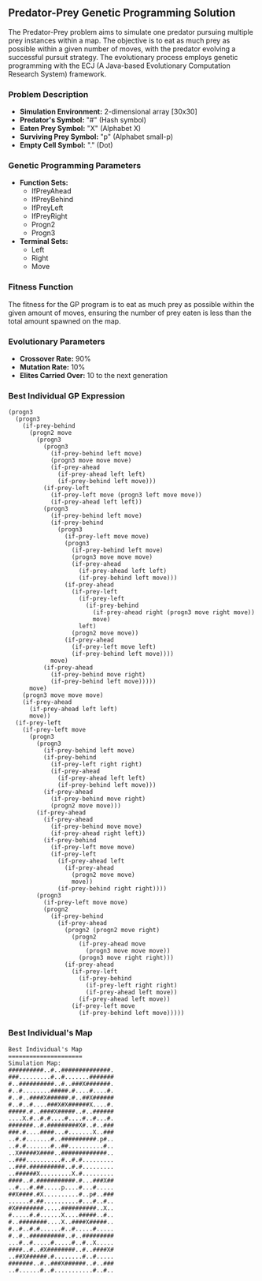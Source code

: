 <h2>Predator-Prey Genetic Programming Solution</h2>
<p>The Predator-Prey problem aims to simulate one predator pursuing multiple prey instances within a map. The objective is to eat as much prey as possible within a given number of moves, with the predator evolving a successful pursuit strategy. The evolutionary process employs genetic programming with the ECJ (A Java-based Evolutionary Computation Research System) framework.</p>
<h3>Problem Description</h3>
<ul>
  <li><strong>Simulation Environment:</strong> 2-dimensional array [30x30]</li>
  <li><strong>Predator's Symbol:</strong> "#" (Hash symbol)</li>
  <li><strong>Eaten Prey Symbol:</strong> "X" (Alphabet X)</li>
  <li><strong>Surviving Prey Symbol:</strong> "p" (Alphabet small-p)</li>
  <li><strong>Empty Cell Symbol:</strong> "." (Dot)</li>
</ul>
<h3>Genetic Programming Parameters</h3>
<ul>
  <li><strong>Function Sets:</strong>
    <ul>
      <li>IfPreyAhead</li>
      <li>IfPreyBehind</li>
      <li>IfPreyLeft</li>
      <li>IfPreyRight</li>
      <li>Progn2</li>
      <li>Progn3</li>
    </ul>
  </li>
  <li><strong>Terminal Sets:</strong>
    <ul>
      <li>Left</li>
      <li>Right</li>
      <li>Move</li>
    </ul>
  </li>
</ul>
<h3>Fitness Function</h3>
<p>The fitness for the GP program is to eat as much prey as possible within the given amount of moves, ensuring the number of prey eaten is less than the total amount spawned on the map.</p>
<h3>Evolutionary Parameters</h3>
<ul>
  <li><strong>Crossover Rate:</strong> 90%</li>
  <li><strong>Mutation Rate:</strong> 10%</li>
  <li><strong>Elites Carried Over:</strong> 10 to the next generation</li>
</ul>
<h3>Best Individual GP Expression</h3>
<pre><code>(progn3
  (progn3
    (if-prey-behind
      (progn2 move
        (progn3
          (progn3
            (if-prey-behind left move)
            (progn3 move move move)
            (if-prey-ahead
              (if-prey-ahead left left)
              (if-prey-behind left move)))
          (if-prey-left
            (if-prey-left move (progn3 left move move))
            (if-prey-ahead left left))
          (progn3
            (if-prey-behind left move)
            (if-prey-behind
              (progn3
                (if-prey-left move move)
                (progn3
                  (if-prey-behind left move)
                  (progn3 move move move)
                  (if-prey-ahead
                    (if-prey-ahead left left)
                    (if-prey-behind left move)))
                (if-prey-ahead
                  (if-prey-left
                    (if-prey-left
                      (if-prey-behind
                        (if-prey-ahead right (progn3 move right move))
                        move)
                    left)
                  (progn2 move move))
                (if-prey-ahead
                  (if-prey-left move left)
                  (if-prey-behind left move))))
            move)
          (if-prey-ahead
            (if-prey-behind move right)
            (if-prey-behind left move)))))
      move)
    (progn3 move move move)
    (if-prey-ahead
      (if-prey-ahead left left)
      move))
  (if-prey-left
    (if-prey-left move
      (progn3
        (progn3
          (if-prey-behind left move)
          (if-prey-behind
            (if-prey-left right right)
            (if-prey-ahead
              (if-prey-ahead left left)
              (if-prey-behind left move)))
          (if-prey-ahead
            (if-prey-behind move right)
            (progn2 move move)))
        (if-prey-ahead
          (if-prey-ahead
            (if-prey-behind move move)
            (if-prey-ahead right left))
          (if-prey-behind
            (if-prey-left move move)
            (if-prey-left
              (if-prey-ahead left
                (if-prey-ahead
                  (progn2 move move)
                  move))
              (if-prey-behind right right))))
        (progn3
          (if-prey-left move move)
          (progn2
            (if-prey-behind
              (if-prey-ahead
                (progn2 (progn2 move right)
                  (progn2
                    (if-prey-ahead move
                      (progn3 move move move))
                    (progn3 move right right)))
                (if-prey-ahead
                  (if-prey-left
                    (if-prey-behind
                      (if-prey-left right right)
                      (if-prey-ahead left move))
                    (if-prey-ahead left move))
                  (if-prey-left move
                    (if-prey-behind left move)))))</code></pre>
<h3>Best Individual's Map</h3>
<pre><code>Best Individual's Map
=====================
Simulation Map:
##########..#..##############.
###.........#..#.......#######
#..##########..#..###X#######.
#..#........#####.#....#....#.
#..#..####X######.#..##X######
#..#..#....###X#X######X....#.
#####.#..####X#####..#..######
....X.#..#.#....#....#..#...#.
#######..#.#########X#..#..###
###.#....####...#.......X..###
..#.#.......#..##########.p#..
..#.#.......#..##..........#..
..X#####X####..#############..
..###..........#..#.#.........
..###.##########..#.#.........
..######X.........X.#.........
####..#.###########.#...###X##
..#...#.##.....p....#...#.....
##X####.#X..........#..p#..###
......#.##..........#...#..#..
#X########.....##########..X..
#.....#.#......X....#####..#..
#..########....X..####X#####..
#..#..#.#......#..#.....#.....
#..#..##########..#..#########
...#..#.....#.....#..#..X.....
####..#..#X########..#..####X#
..##X######.#........#..#.....
#######..#..###X######..#..###
..#......#..#...........#..#..

